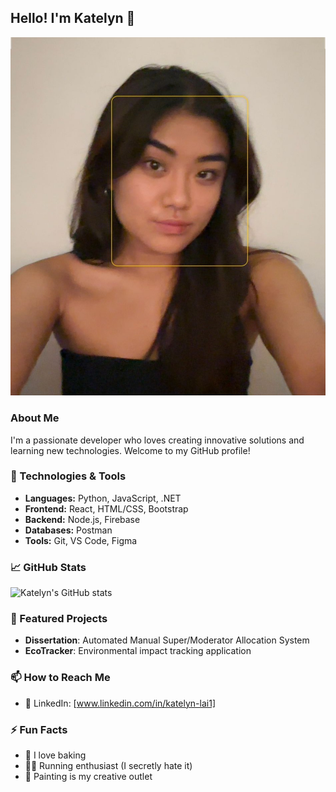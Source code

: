 ## Hello! I'm Katelyn 👋
![Katelyn's Profile](./profile.jpg)

### About Me
I'm a passionate developer who loves creating innovative solutions and learning new technologies. Welcome to my GitHub profile!

### 🔧 Technologies & Tools
- **Languages:** Python, JavaScript, .NET
- **Frontend:** React, HTML/CSS, Bootstrap
- **Backend:** Node.js, Firebase
- **Databases:** Postman
- **Tools:** Git, VS Code, Figma

### 📈 GitHub Stats
![Katelyn's GitHub stats](https://github-readme-stats.vercel.app/api?username=katelynlai&show_icons=true&theme=radical)

### 🚀 Featured Projects
- **Dissertation**: Automated Manual Super/Moderator Allocation System
- **EcoTracker**: Environmental impact tracking application

### 📫 How to Reach Me
- 💼 LinkedIn: [www.linkedin.com/in/katelyn-lai1]

### ⚡ Fun Facts
- 🧁 I love baking 
- 🏃‍♀️ Running enthusiast (I secretly hate it) 
- 🎨 Painting is my creative outlet 





